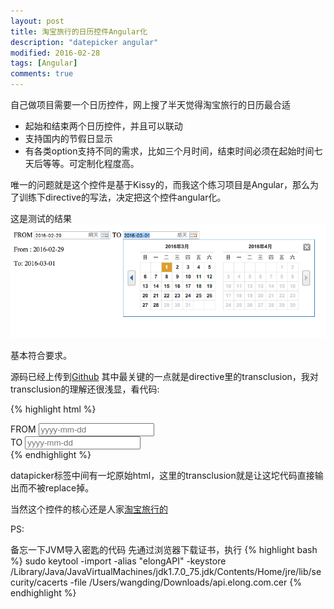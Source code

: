 ```yaml
---
layout: post
title: 淘宝旅行的日历控件Angular化
description: "datepicker angular"
modified: 2016-02-28
tags: [Angular]
comments: true
---
```


自己做项目需要一个日历控件，网上搜了半天觉得淘宝旅行的日历最合适

* 起始和结束两个日历控件，并且可以联动
* 支持国内的节假日显示
* 有各类option支持不同的需求，比如三个月时间，结束时间必须在起始时间七天后等等。可定制化程度高。

唯一的问题就是这个控件是基于Kissy的，而我这个练习项目是Angular，那么为了训练下directive的写法，决定把这个控件angular化。

这是测试的结果
![datepicker](https://raw.githubusercontent.com/deanwong/ngDatepicker/master/snapshot1.png)

基本符合要求。

源码已经上传到[Github](https://github.com/deanwong/ngDatepicker)
其中最关键的一点就是directive里的transclusion，我对transclusion的理解还很浅显，看代码:

{% highlight html %}
<datepicker start-date="J_CheckIn_List" ng-start-model="main.arrivalDate" end-date="J_CheckOut_List"
               ng-end-model="main.departureDate">
  <div class="search_item">
    <label>FROM</label>
    <input type="text" id="J_CheckIn_List" placeholder="yyyy-mm-dd"/>
  </div>
  <div class="search_item">
    <label>TO  </label>
    <input type="text" id="J_CheckOut_List" placeholder="yyyy-mm-dd"/>
  </div>
</datepicker>
{% endhighlight %}

datapicker标签中间有一坨原始html，这里的transclusion就是让这坨代码直接输出而不被replace掉。


当然这个控件的核心还是人家[淘宝旅行的](http://fgm.cc/learn/calendar/trip-calendar/demo1.html)

PS:

备忘一下JVM导入密匙的代码
先通过浏览器下载证书，执行
{% highlight bash %}
sudo keytool -import -alias "elongAPI" -keystore /Library/Java/JavaVirtualMachines/jdk1.7.0_75.jdk/Contents/Home/jre/lib/security/cacerts -file /Users/wangding/Downloads/api.elong.com.cer
{% endhighlight %}